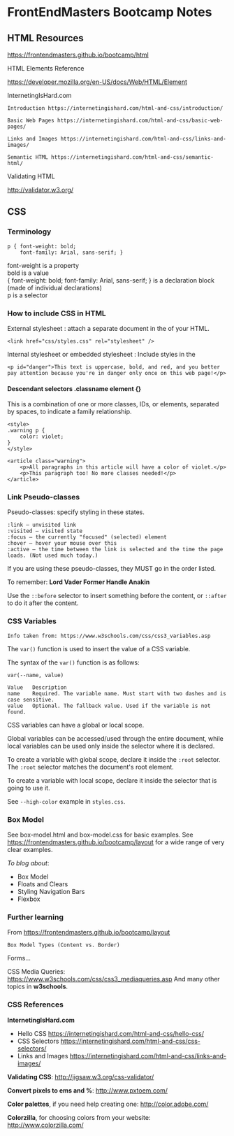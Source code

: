 # FrontEndMasters Bootcamp Notes

## HTML Resources

https://frontendmasters.github.io/bootcamp/html

HTML Elements Reference

https://developer.mozilla.org/en-US/docs/Web/HTML/Element

InternetingIsHard.com

    Introduction https://internetingishard.com/html-and-css/introduction/

    Basic Web Pages https://internetingishard.com/html-and-css/basic-web-pages/

    Links and Images https://internetingishard.com/html-and-css/links-and-images/

    Semantic HTML https://internetingishard.com/html-and-css/semantic-html/

Validating HTML

http://validator.w3.org/

## CSS

### Terminology

    p { font-weight: bold;
        font-family: Arial, sans-serif; }

font-weight is a property  
bold        is a value  
{ font-weight: bold; font-family: Arial, sans-serif; }  is a declaration block (made of individual declarations)  
p           is a selector  

### How to include CSS in HTML

External stylesheet : attach a separate document in the <head> of your HTML.

    <link href="css/styles.css" rel="stylesheet" />

Internal stylesheet or embedded stylesheet : Include styles in the <style> tag in the <head> of your HTML

    <style>
        body {
            font-family: Arial, Helvetica, sans-serif;
        }
    </style>

Inline styles : occur in the HTML tag itself

    <p style="color: purple;">I am a purple paragraph!</p>

### CSS Selectors

Four simple ways to include CSS in your document:

-   Elements: HTML tags as selectors
-   Classes
-   IDs
-   Descendant selector

#### Element Selectors

Simply list the HTML tag and how you'd like it styled.

    body {
        font-family: Arial, Helvetica, sans-serif;
    }

#### Class Selectors

Create a class and attach it to an HTML tag to make the class appear.

    .classname

    <style>
    .warning {
        color: orange;
        font-weight: bold;
    }
    </style>

    <p class="warning">This paragraph displays a warning!</p>

- An element can be of more than one class.
- You may use classes in different parts of the document.
- Classes are more specific than HTML elements and override them.

#### ID Selectors

Create an ID and attach it to an HTML tag to make the styling appear.

<style>
    #danger {
        color: red;
        font-weight: bold;
        text-transform: uppercase;
    }
    </style>

    <p id="danger">This text is uppercase, bold, and red, and you better pay attention because you're in danger only once on this web page!</p>

#### Descendant selectors .classname element {}

This is a combination of one or more classes, IDs, or elements, separated by spaces, to indicate a family relationship.

    <style>
    .warning p {
        color: violet;
    }
    </style>

    <article class="warning">
        <p>All paragraphs in this article will have a color of violet.</p>
        <p>This paragraph too! No more classes needed!</p>
    </article>

### Link Pseudo-classes

Pseudo-classes: specify styling in these states.

    :link — unvisited link
    :visited — visited state
    :focus — the currently "focused" (selected) element
    :hover — hover your mouse over this
    :active — the time between the link is selected and the time the page loads. (Not used much today.)

If you are using these pseudo-classes, they MUST go in the order listed.

To remember: **Lord Vader Former Handle Anakin**

Use the `::before` selector to insert something before the content, or `::after` to do it after the content.

### CSS Variables

    Info taken from: https://www.w3schools.com/css/css3_variables.asp

The `var()` function is used to insert the value of a CSS variable.

The syntax of the `var()` function is as follows:

    var(--name, value)

    Value 	Description
    name 	Required. The variable name. Must start with two dashes and is case sensitive.
    value 	Optional. The fallback value. Used if the variable is not found.

CSS variables can have a global or local scope.

Global variables can be accessed/used through the entire document, while local variables can be used only inside the selector where it is declared.

To create a variable with global scope, declare it inside the `:root` selector. The `:root` selector matches the document's root element.

To create a variable with local scope, declare it inside the selector that is going to use it.

See `--high-color` example in `styles.css`.

### Box Model

See box-model.html and box-model.css for basic examples.
See https://frontendmasters.github.io/bootcamp/layout for a wide range of very clear examples.

*To blog about*:
-   Box Model
-   Floats and Clears
-   Styling Navigation Bars
-   Flexbox

### Further learning

From https://frontendmasters.github.io/bootcamp/layout

    Box Model Types (Content vs. Border)

Forms...

CSS Media Queries: https://www.w3schools.com/css/css3_mediaqueries.asp
And many other topics in **w3schools**.


### CSS References

**InternetingIsHard.com**

-    Hello CSS https://internetingishard.com/html-and-css/hello-css/
-    CSS Selectors https://internetingishard.com/html-and-css/css-selectors/
-    Links and Images https://internetingishard.com/html-and-css/links-and-images/

**Validating CSS**: http://jigsaw.w3.org/css-validator/

**Convert pixels to ems and %**: http://www.pxtoem.com/

**Color palettes**, if you need help creating one: http://color.adobe.com/

**Colorzilla**, for choosing colors from your website: http://www.colorzilla.com/


